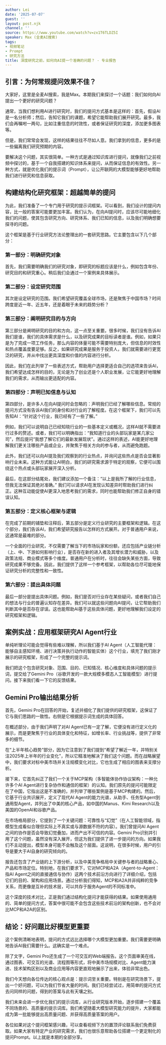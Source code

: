 ```yaml
---
author: Lei
date: '2025-07-07'
guest: ''
layout: post.njk
channel: ''
source: https://www.youtube.com/watch?v=zx1T6TLDZ5I
speaker: Max (全麦AI搜索)
tags:
- 视频笔记
- Prompt
- 研究方法
title: 深度研究之前，如何向AI提一个准确的问题？ - 专业报告
---
```


## 引言：为何常规提问效果不佳？

大家好，这里是全麦AI搜索，我是Max。本期我们来探讨一个话题：我们如何向AI提出一个更好的研究问题？

通常，当我们想利用AI进行研究时，我们的提问方式基本是这样的：首先，假设AI是一名分析师；然后，告知它我们的课题，希望它能帮助我们展开研究。最多，我们会再嘱咐一两句，比如注重信息的时效性，或者保证研究的深度，添加更多图表等。

但是，我们常常会发现，这样的结果往往不尽如人意。我们拿到的信息，更多的是一些偏离我们研究预期的内容。

要解决这个问题，其实很简单。一种方式是通过知识库进行提问，就像我们之前视频中探讨的，基于一个自我搭建的知识体系来提问，从而保证信息的有效性。另一种方式，就是优化我们的提示词（Prompt），让公开联网的大模型能够更好地帮助我们进行研究和信息获取。

## 构建结构化研究框架：超越简单的提问

为此，我们准备了一个专门用于研究的提示词框架。可以看到，我们设计的提问内容，比一般的答案可能要更加丰富。我们认为，在向AI提问时，应该尽可能地细化我们的问题，使其包含研究方向、研究体系、我们已知的信息，以及我们明确想要探寻的问题。

这个框架是基于行业研究方法论整理出的一套研究思路。它主要包含以下几个部分：

### 第一部分：明确研究对象

首先，我们需要明确我们的研究对象，即研究的标题应该是什么，例如包含年份、研究目的和研究重心。稍后我们会通过一个案例来具体展示。

### 第二部分：设定研究范围

其次是设定研究的范围。我们希望研究覆盖全球市场，还是聚焦于中国市场？时间跨度是近一年、近五年，还是着眼于未来的趋势分析？

### 第三部分：阐明研究目的与方向

第三部分是阐明研究的目的和方向，这一点至关重要。很多时候，我们没有告诉AI我们是谁，我们的具体需求是什么，以及研究成果的目标读者是谁。例如，如果只是为了完成一项工作任务，那么内容的体量可能不需要特别庞大，但信息的时效性和热点覆盖度要足够。反之，如果研究成果是服务于投资人，我们就需要进行更宽泛的研究，并从中找出更具深度和价值的内容进行分析。

因此，我们在此列举了一些表述方式，帮助用户选择更适合自己的选项来告诉AI，我们希望达成怎样的目的，无论是为了创业还是个人职业发展，让它能更好地理解我们的需求，从而输出更适配的内容。

### 第四部分：声明已知信息与认知

第四部分，是许多人在向AI提问时会忽略的：声明我们已经了解哪些信息。常规的提问方式没有告诉AI我们的身份和对行业的了解程度。在这个框架下，我们可以先告知AI：“针对这个行业，我已经有了一些了解。”

例如，我们可以说明自己已经知晓行业的一些基本定义或概况，这样AI就不需要进行过多的赘述。或者，我们可以明确指出：“我知道行业的头部玩家是某几家公司”，然后提问“我想了解它们的最新发展现状”。通过这样的表述，AI能更好地理解我们更关注哪些产品或企业，并聚焦于相关方向的参与者，从而避免跑题。

此外，我们还可以向AI提及我们观察到的行业热点，并询问这些热点是否会显著影响行业未来。这种方式能让AI明白，我们的研究需求源于特定的观察，它便可以围绕这个热点或头部玩家展开深入分析。

最后，在这部分结尾处，我们建议添加一个备注：“以上是我所了解的行业信息，但我无法保证其绝对准确。”
我们可以请求AI在发现认知差异时帮助我们进行纠正。这种互动能促使AI更深入地思考我们的需求，同时也能帮助我们修正自身的错误认知。

### 第五部分：定义核心框架与逻辑

在完成了前期的铺垫和注释后，第五部分是定义行业研究的主要框架和逻辑。在这个部分，我们告诉AI，我们希望研究报告以怎样的方式展开。对于普通用户来说，这通常是最难的部分。

一个全面的行业研究，不仅需要了解当下的市场玩家和份额，还应包括产业链分析（上、中、下游如何影响行业），是否存在新的进入者及其增长潜力和威胁，以及政策法规、商业模式等多个维度。普通用户在分析时，往往会缺失某些方面，导致研究成果不够完备。因此，我们提供了这样一个参考框架，以帮助各位尽可能地保证研究分析的完整性和一致性。

### 第六部分：提出具体问题

最后一部分是提出具体问题。例如，我们是否对行业存在某些疑问，或者我们自己的想法与行业的普遍认知存在差异。我们可以就这些问题向AI提问，让它帮助我们判断其中是否存在谬误。这也能帮助AI基于这些具体问题，更好地理解我们设定的研究框架和逻辑。

## 案例实战：应用框架研究AI Agent行业

单纯听理论可能会觉得有些难以理解，所以我们基于AI
Agent（人工智能代理：能够自主感知环境、进行决策并执行动作的智能实体）这个行业，填充了我们刚才展示的研究框架，形成了一个完整的提示词。

我们把这个包含研究对象、范围、目的、已知情况、核心维度和具体问题的提示词，提交给了Gemini
Pro（谷歌开发的一款大规模多模态人工智能模型）进行提问。接下来我们看一下它的反馈结果。

## Gemini Pro输出结果分析

首先，Gemini
Pro在回答的开始，复述并细化了我们提供的研究框架，这保证了它与我们思路的一致性。右侧是它根据提示词生成的具体回答。

在概述部分，由于我们声明了对AI
Agent已有一定了解，它便没有进行定义化的展示，而是更聚焦于行业的具体变化和特征，如增长率、行业挑战等，提供了非常多的细节。

在“上半年核心趋势”部分，因为它注意到了我们提到“希望了解近一年，并特别关注2025年上半年的行业变化”，所以它精准地解决了我们这个问题。而在战略展望中，我们要求对标中美市场并关注规模变化对比，它也生成了相应的图表来支撑分析。

接下来，它首先纠正了我们一个关于MCP架构（多智能体协作协议架构：一种允许多个AI
Agent进行复杂协作和通信的框架）的认知。我们原先的提问可能限定在了中国，它指出这是不准确的，并列举了哪些案例是基于MCP构建的。然后，它基于行业共识展开，定义了现代AI
Agent的能力光谱，从助手、任务型Agent到通用型Agent，并列出了中美的核心产品，如中国的Manus、Kimi
Research以及美国的OpenAI和谷歌产品。

在市场格局部分，它提到了一个关键问题：可靠性与“幻觉”（在人工智能领域，指模型生成看似合理但实际上不真实或与源数据不符的内容）。我们曾提问AI
Agent之间的协作是否会导致幻觉叠加，进而产出不可信的内容。Gemini
Pro识别并引用了这个问题，虽然没有深入展开，但这为我们提供了进一步提问的方向。如果我们不主动提出，模型本身可能不会触及这个层面。这说明，在很多时候，用户的引导是要大于AI自身的研究倾向的。

报告还包含了产业链的上下游分析，以及中美竞争格局中关键参与者的战略重心、产品和市场定位。特别地，在我们要求下，它对MCP和A2A（Agent-to-Agent：指AI
Agent之间的直接通信与协作）这两个技术前沿方向进行了详细介绍，包括它们的目的、架构和应用场景。通过分析我们得知，MCP和A2A并非纯粹的竞争关系，而更像是互补的技术层，可以共存于服务Agent的不同标准中。

这个深度的技术对比，正是我们通过结构化提问才能获得的结果。如果使用通用的、简单的提问方式，答案中很可能不会包含这些技术前沿的架构创新，也不会对比MCP和A2A的区别。

## 结论：好问题比好模型更重要

这个案例清晰地表明，提问的方式远比选择哪个大模型更加重要。我们需要更明确地告诉AI我们需要什么。这确实是一个难点。

除了文字，Gemini
Pro还生成了一个可交互的Web端报告。这个页面审美在线，通过图表、可交互的光谱、流程图等形式，将中美市场规模对比、Agent能力演进、技术架构区别以及商业应用等内容更直观地展示了出来，体验非常出色。

我们今天想向各位传达的核心观点是：提示词至关重要。特别是在研究场景下，提出一个好问题，可以为我们节省大量的时间。我们已经尝试过，用简单的提问方式去问同样的问题，得到的答案与此有天壤之别。

我们未来会进一步优化我们的提示词库，从行业研究版本开始，逐步搭建一个覆盖不同场景的、高质量的提示词库。我们希望随着大模型研究能力的提升，大家都能成为第一批能够提出高质量问题、并获得高质量答案的用户。

各位如果对这个提问框架感兴趣，可以查看视频下方的置顶评论联系我们免费获取。如果大家有特定产业的研究需求，我们也很乐意帮助各位搭建一个更定制化的提问Prompt。以上就是本期的全部分享。
